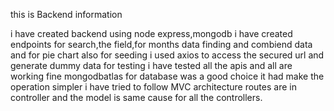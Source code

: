 this is Backend information 

i have created backend using node  express,mongodb
i have created endpoints for search,the field,for months data finding and combiend data and for pie chart also 
for seeding i used axios to access the secured url and generate dummy data for testing i have tested all the apis and all are working fine 
mongodbatlas for database was a good choice it had make the operation simpler 
i have tried to follow MVC architecture routes are in controller and the model is same cause for all the controllers.
